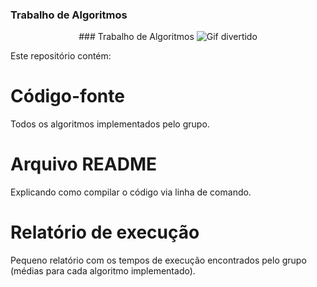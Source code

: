 ### Trabalho de Algoritmos

<p align="center">
  ### Trabalho de Algoritmos
  <img src="https://media4.giphy.com/media/v1.Y2lkPTc5MGI3NjExanY2eXFjZm1ldWgzNGRzODN0dDI5aXpzNm9tYTR4bG1iZGcxOGg1OSZlcD12MV9pbnRlcm5hbF9naWZfYnlfaWQmY3Q9Zw/u1WhXLjwgcXpHJBMRM/giphy.gif" alt="Gif divertido">
</p>

Este repositório contém:

# Código-fonte
Todos os algoritmos implementados pelo grupo.

# Arquivo README
Explicando como compilar o código via linha de comando.

# Relatório de execução
Pequeno relatório com os tempos de execução encontrados pelo grupo (médias para cada algoritmo implementado).
